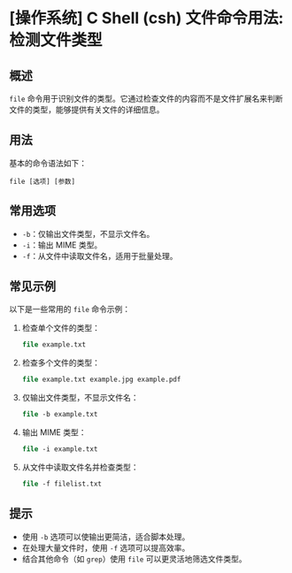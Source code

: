 # [操作系统] C Shell (csh) 文件命令用法: 检测文件类型

## 概述
`file` 命令用于识别文件的类型。它通过检查文件的内容而不是文件扩展名来判断文件的类型，能够提供有关文件的详细信息。

## 用法
基本的命令语法如下：
```
file [选项] [参数]
```

## 常用选项
- `-b`：仅输出文件类型，不显示文件名。
- `-i`：输出 MIME 类型。
- `-f`：从文件中读取文件名，适用于批量处理。

## 常见示例
以下是一些常用的 `file` 命令示例：

1. 检查单个文件的类型：
   ```csh
   file example.txt
   ```

2. 检查多个文件的类型：
   ```csh
   file example.txt example.jpg example.pdf
   ```

3. 仅输出文件类型，不显示文件名：
   ```csh
   file -b example.txt
   ```

4. 输出 MIME 类型：
   ```csh
   file -i example.txt
   ```

5. 从文件中读取文件名并检查类型：
   ```csh
   file -f filelist.txt
   ```

## 提示
- 使用 `-b` 选项可以使输出更简洁，适合脚本处理。
- 在处理大量文件时，使用 `-f` 选项可以提高效率。
- 结合其他命令（如 `grep`）使用 `file` 可以更灵活地筛选文件类型。
